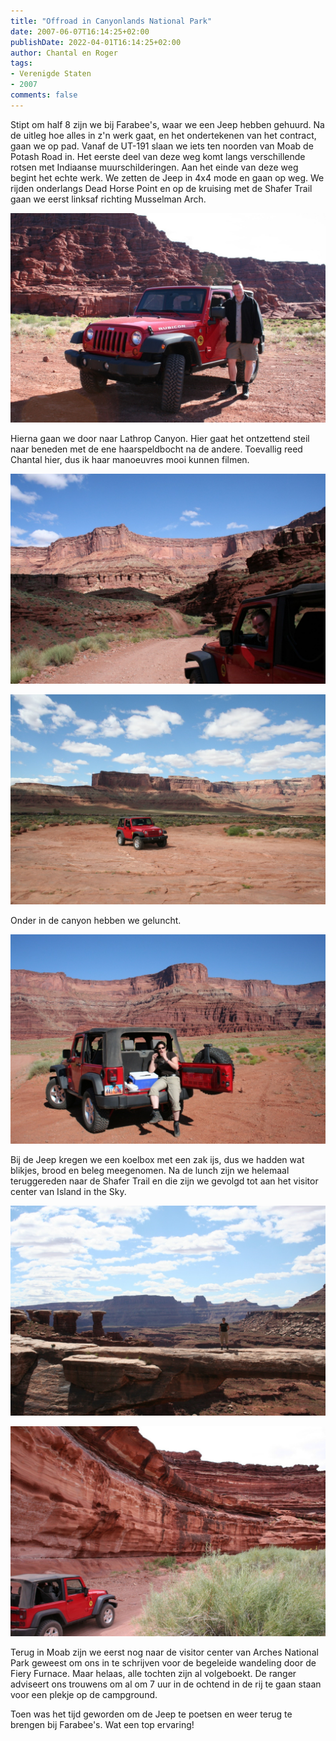 ```yaml
---
title: "Offroad in Canyonlands National Park"
date: 2007-06-07T16:14:25+02:00
publishDate: 2022-04-01T16:14:25+02:00
author: Chantal en Roger
tags:
- Verenigde Staten
- 2007
comments: false
---
```


Stipt om half 8 zijn we bij Farabee's, waar we een Jeep hebben gehuurd. Na de uitleg hoe alles in z'n werk gaat, en het ondertekenen van het contract, gaan we op pad. Vanaf de UT-191 slaan we iets ten noorden van Moab de Potash Road in. Het eerste deel van deze weg komt langs verschillende rotsen met Indiaanse muurschilderingen. Aan het einde van deze weg begint het echte werk. We zetten de Jeep in 4x4 mode en gaan op weg. We rijden onderlangs Dead Horse Point en op de kruising met de Shafer Trail gaan we eerst linksaf richting Musselman Arch.

![Canyonlands National Park](./images/IMG_2415.JPG)

Hierna gaan we door naar Lathrop Canyon. Hier gaat het ontzettend steil naar beneden met de ene haarspeldbocht na de andere. Toevallig reed Chantal hier, dus ik haar manoeuvres mooi kunnen filmen.

![Canyonlands National Park](./images/IMG_2436.JPG)

![Canyonlands National Park](./images/IMG_2446.JPG)

Onder in de canyon hebben we geluncht.

![Canyonlands National Park](./images/IMG_2425.JPG)

Bij de Jeep kregen we een koelbox met een zak ijs, dus we hadden wat blikjes, brood en beleg meegenomen. Na de lunch zijn we helemaal teruggereden naar de Shafer Trail en die zijn we gevolgd tot aan het visitor center van Island in the Sky.

![Canyonlands National Park](./images/IMG_2447.JPG)

![Canyonlands National Park](./images/IMG_2452.JPG)

Terug in Moab zijn we eerst nog naar de visitor center van Arches National Park geweest om ons in te schrijven voor de begeleide wandeling door de Fiery Furnace. Maar helaas, alle tochten zijn al volgeboekt. De ranger adviseert ons trouwens om al om 7 uur in de ochtend in de rij te gaan staan voor een plekje op de campground.

Toen was het tijd geworden om de Jeep te poetsen en weer terug te brengen bij Farabee's. Wat een top ervaring!
